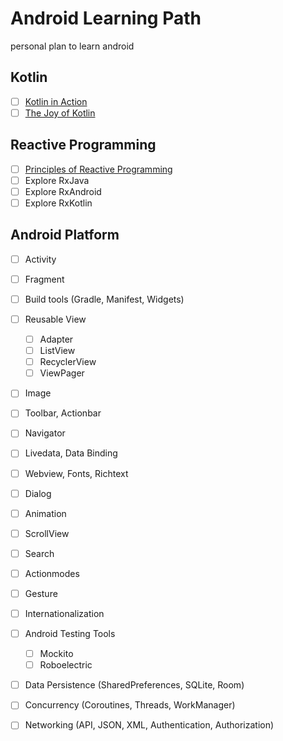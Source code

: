 # Android Learning Path

personal plan to learn android

## Kotlin

- [ ] [Kotlin in Action](https://learning.oreilly.com/library/view/kotlin-in-action/9781617293290/)
- [ ] [The Joy of Kotlin](https://learning.oreilly.com/library/view/the-joy-of/9781617295362/)

## Reactive Programming

- [ ] [Principles of Reactive Programming](https://www.youtube.com/watch?v=fy_QYnoq9XQ&list=PLMhMDErmC1TdBMxd3KnRfYiBV2ELvLyxN)
- [ ] Explore RxJava
- [ ] Explore RxAndroid
- [ ] Explore RxKotlin

## Android Platform

- [ ] Activity
- [ ] Fragment
- [ ] Build tools (Gradle, Manifest, Widgets)
- [ ] Reusable View
  - [ ] Adapter
  - [ ] ListView
  - [ ] RecyclerView
  - [ ] ViewPager
- [ ] Image
- [ ] Toolbar, Actionbar
- [ ] Navigator
- [ ] Livedata, Data Binding
- [ ] Webview, Fonts, Richtext
- [ ] Dialog
- [ ] Animation
- [ ] ScrollView
- [ ] Search
- [ ] Actionmodes
- [ ] Gesture
- [ ] Internationalization
- [ ] Android Testing Tools
  - [ ] Mockito
  - [ ] Roboelectric
- [ ] Data Persistence (SharedPreferences, SQLite, Room)
- [ ] Concurrency (Coroutines, Threads, WorkManager)
- [ ] Networking (API, JSON, XML, Authentication, Authorization)

